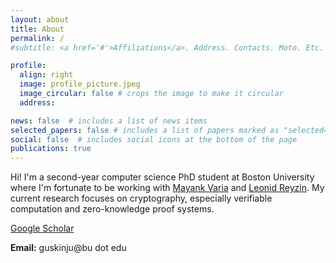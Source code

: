 ```yaml
---
layout: about
title: About
permalink: /
#subtitle: <a href='#'>Affiliations</a>. Address. Contacts. Moto. Etc.

profile:
  align: right
  image: profile_picture.jpeg
  image_circular: false # crops the image to make it circular
  address: 

news: false  # includes a list of news items
selected_papers: false # includes a list of papers marked as "selected={true}"
social: false  # includes social icons at the bottom of the page
publications: true
---
```


Hi! I'm a second-year computer science PhD student at Boston University where I'm fortunate to be working with [Mayank Varia](https://www.mvaria.com/) and [Leonid Reyzin](https://www.bu.edu/cs/profiles/leonid-reyzin/). My current research focuses on cryptography, especially verifiable computation and zero-knowledge proof systems.
 
<!-- I am especially interested in solving problems with practical applications to blockchain technology and ... -->

[Google Scholar](https://scholar.google.com/citations?user=mSJvBx0AAAAJ&hl=en&oi=ao)

**Email:** guskinju@bu dot edu
<br>
